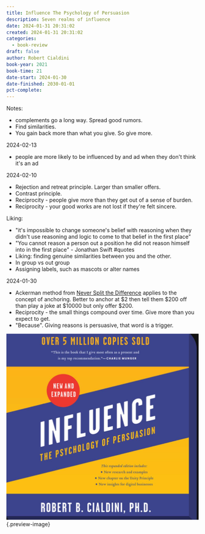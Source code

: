 ```yaml
---
title: Influence The Psychology of Persuasion
description: Seven realms of influence
date: 2024-01-31 20:31:02
created: 2024-01-31 20:31:02
categories:
  - book-review
draft: false
author: Robert Cialdini
book-year: 2021
book-time: 21
date-start: 2024-01-30
date-finished: 2030-01-01
pct-complete:
---
```

Notes:

- complements go a long way. Spread good rumors. 
- Find similarities. 
- You gain back more than what you give. So give more. 


2024-02-13

- people are more likely to be influenced by and ad when they don't think it's an ad

2024-02-10

- Rejection and retreat principle. Larger than smaller offers. 
- Contrast principle. 
- Reciprocity - people give more than they get out of a sense of burden. 
- Reciprocity - your good works are not lost if they're felt sincere. 

Liking:

- "it's impossible to change someone's belief with reasoning when they didn't use reasoning and logic to come to that belief in the first place"
- "You cannot reason a person out a position he did not reason himself into in the first place" - Jonathan Swift #quotes
- Liking: finding genuine similarities between you and the other. 
- In group vs out group
- Assigning labels, such as mascots or alter names


2024-01-30

- Ackerman method from [Never Split the Difference](never-split-the-difference.md) applies to the concept of anchoring. Better to anchor at $2 then tell them $200 off than play a joke at $10000 but only offer $200. 
- Reciprocity - the small things compound over time. Give more than you expect to get. 
- "Because". Giving reasons is persuasive, that word is a trigger. 



![Influence](../img/book-influence-the-psychology-of-persuasion.jpeg){.preview-image}